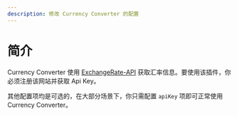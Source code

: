 ```yaml
---
description: 修改 Currency Converter 的配置
---
```


# 简介

Currency Converter 使用 [ExchangeRate-API](https://www.exchangerate-api.com/) 获取汇率信息。要使用该插件，你必须注册该网站并获取 Api Key。

其他配置项均是可选的，在大部分场景下，你只需配置 `apiKey` 项即可正常使用 Currency Converter。
